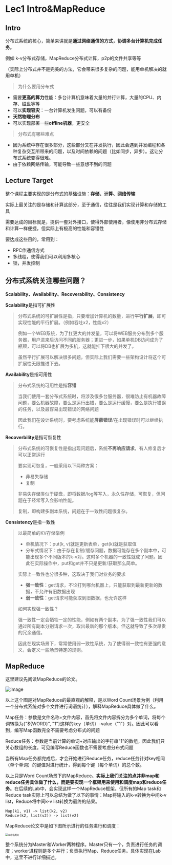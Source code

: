 # Lec1 Intro&MapReduce

## Intro

分布式系统的核心，简单来讲就是**通过网络通信的方式，协调多台计算机完成任务**。

例如 k-v分布式存储，MapReduce分布式计算，p2p的文件共享等等

（实际上分布式并不是完美的方法，它会带来很多复杂的问题，能用单机解决的就用单机）

> 为什么要用分布式

- 需要**更高的算力**性能：多台计算机意味着大量的并行计算，大量的CPU、内存、磁盘等等
- 可以**实现容灾**：一台计算机发生问题，可以有备份
- **天然物理分布**
- 可以实现部署一些**offline机器**，更安全

> 分布式有哪些难点

- 因为系统中存在很多部分，这些部分又在并发执行，因此会遇到并发编程和各种复杂交互所带来的问题，以及时间依赖的问题（比如同步，异步）。这让分布式系统变得很难。
- 由于依赖网络传输，可能导致一些意想不到的问题

## Lecture Target

整个课程主要实现的是分布式的基础设施：**存储、计算、网络传输**

实际上最关注的是存储和计算这部分，至于通信，往往是我们实现计算和存储的工具

需要达成的目标就是，提供一套对外接口，使得外部使用者，像使用非分布式存储和计算一样便捷，但实际上有极高的性能和容错性

要达成这些目的，常用到：

* RPC作通信方式
* 多线程，使得我们可以利用多核心
* 锁，并发控制

## 分布式系统关注哪些问题？

**Scalability、Availability、Recoverability、Consistency**

**Scalability**是指可扩展性

> 分布式系统的可扩展性是指，只要增加计算机的数量，进行**平行扩展**，即可实现性能的平行扩展。（例如吞吐x2，性能x2）
>
> 例如一个WEB系统，为了扛更大的并发量，可以将WEB服务分布到多个服务器，用户进来后访问不同的服务器；更进一步，如果单机DB访问成为了瓶颈，可以将DB也扩展为多机，这就能扛下很大的并发了。
>
> 虽然平行扩展可以解决很多问题，但实际上我们需要一些架构设计将这个可扩展性无限推进下去。

**Availability**是指可用性

> 分布式系统的可用性是指**容错**
>
> 当我们使用一套分布式系统时，将涉及很多台服务器，很难防止有机器故障问题，要么机器故障，要么是运行出错，要么是运行缓慢，要么是执行错误的任务，以及最容易出现错误的网络问题
>
> 因此我们在设计系统时，要考虑系统能**屏蔽错误**/在出现错误时可以继续执行。

**Recoverbility**是指可恢复性

> 分布式系统的可恢复性是指出现问题后，系统**不再响应请求**，有人修复后才可以正常运行
>
> 要实现可恢复，一般采用以下两种方案：
>
> - 非易失存储
> - 复制
>
> 非易失存储类似于硬盘，即将数据/log等写入，永久性存储，可恢复，但问题在于经常写入会影响性能。
>
> 复制，即构建多副本系统，问题在于一致性问题很复杂。

**Consistency**是指一致性

> 以最简单的KV存储举例
>
> - 单机情况下：put(k, v)就是更新表单，get(k)就是获取值
> - 分布式情况下：由于存在复制/缓存问题，数据可能存在多个副本中，可能出现多个不同版本的k-v对。这时多个机器的一致性就成了问题。因此在实际操作中，put和get并不只是更新/获取那么简单。
>
> 实际上一致性也分很多种，这取决于我们对业务的要求
>
> - **强一致性**：get请求，不论打到哪台机器上，只能获取到最新更新的数据，不允许有旧数据出现
> - **弱一致性**：get请求可能获取到旧数据，也允许这样
>
> 如何实现强一致性？
>
> 强一致性一定会牺牲一定的性能，例如有两个副本，为了强一致性我们可以通过所有副本分别请求一次，取出最新的那个版本。但这就导致了多次昂贵的冗余通信。
>
> 因此在现实场景下，常常使用弱一致性系统，为了使得弱一致性有更强的意义，会定义一些场景特定的规则。

## MapReduce

这里建议先阅读MapReduce的论文。

![image](/Users/liuwenshuo/Documents/Notes/6.824/Lectures/image.png)

以上这个图是对MapReduce的最直观的解释，是以Word Count场景为例（利用一个分布式系统对多个文件进行词语统计），解释MapReduce具体做了什么。

Map任务：参数是文件名称+文件内容，首先将文件内容拆分为多个单词，将每个词转换为{"${WORD}", "1"}这样的key（单词）-value（"1"）对。因此可以看到，编写Map函数完全不需要考虑分布式的问题

Reduce任务：参数是当前计算的单词+对应输出的字符串"1"的数组，因此我们只关心数组的长度。可见编写Reduce函数也不需要考虑分布式问题

当所有Map任务都完成后，才会开始进行Reduce任务，reduce任务针对key相同（单个单词）的键值对进行统计，得到每个键（每个单词）的总个数。

以上只是Word Count场景下的MapReduce。**实际上我们关注的点并非map和reduce任务具体做了什么，而是要实现一个框架用来使用和调度map和reduce任务**。在后续的Lab中，会实现这样一个MapReduce框架。但所有的Map task和Reduce task实际上可以总结为做了以下的事情：Map将输入的k-v转换为中间k-v list，Reduce将中间k-v list转换为最终的结果。

```shell
Map(k1, v1) -> list(k2, v2)
Reduce(k2, list(v2)) -> list(v2)
```

MapReduce论文中是如下图所示进行的任务进行和调度：

<img src="/Users/liuwenshuo/Documents/Notes/6.824/Lectures/%E6%9C%AA%E5%91%BD%E5%90%8D%E5%9B%BE%E7%89%87.png" alt="未命名图片" style="zoom:50%;" />

整个系统分为Master和Worker两种程序。Master只有一个，负责进行任务的调度；worker进程则是多个并行；负责执行Map、Reduce任务。具体实现在Lab中，这里不进行详细描述。

